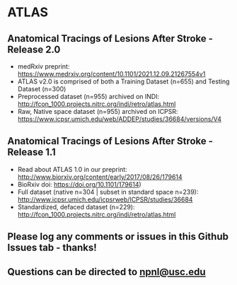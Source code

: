 # ATLAS
## Anatomical Tracings of Lesions After Stroke - Release 2.0
* medRxiv preprint: https://www.medrxiv.org/content/10.1101/2021.12.09.21267554v1
* ATLAS v2.0 is comprised of both a Training Dataset (n=655) and Testing Dataset (n=300)
* Preprocessed dataset (n=955) archived on INDI: http://fcon_1000.projects.nitrc.org/indi/retro/atlas.html
* Raw, Native space dataset (n=955) archived on ICPSR: https://www.icpsr.umich.edu/web/ADDEP/studies/36684/versions/V4

## Anatomical Tracings of Lesions After Stroke - Release 1.1
* Read about ATLAS 1.0 in our preprint: http://www.biorxiv.org/content/early/2017/08/26/179614
* BioRxiv doi: https://doi.org/10.1101/179614)
* Full dataset (native n=304 | subset in standard space n=239): http://www.icpsr.umich.edu/icpsrweb/ICPSR/studies/36684
* Standardized, defaced dataset (n=229): http://fcon_1000.projects.nitrc.org/indi/retro/atlas.html

## Please log any comments or issues in this Github Issues tab - thanks!

## Questions can be directed to npnl@usc.edu

